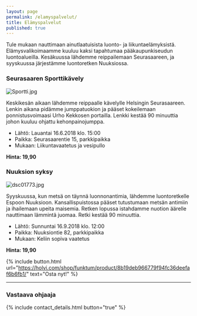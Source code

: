 ```yaml
---
layout: page
permalink: /elamyspalvelut/
title: Elämyspalvelut
published: true
---
```


Tule mukaan nauttimaan ainutlaatuisista luonto- ja liikuntaelämyksistä. Elämysvalikoimaamme kuuluu kaksi tapahtumaa pääkaupunkiseudun luontoalueilla. Kesäkuussa lähdemme reippailemaan Seurasaareen, ja syyskuussa järjestämme luontoretken Nuuksiossa.


### Seurasaaren Sporttikävely

![Sportti.jpg]({{site.baseurl}}/media/Sportti.jpg)

Keskikesän aikaan lähdemme reippaalle kävelylle Helsingin Seurasaareen. Lenkin aikana pidämme jumppatuokion ja pääset
kokeilemaan ponnistusvoimaasi Urho Kekkosen portailla. Lenkki kestää 90 minuuttia johon kuuluu ohjattu kehonpainojumppa. 

* Lähtö: Lauantai 16.6.2018 klo. 15:00
* Paikka: Seurasaarentie 15, parkkipaikka
* Mukaan: Liikuntavaatetus ja vesipullo

**Hinta: 19,90** 


### Nuuksion syksy

![dsc01773.jpg]({{site.baseurl}}/media/dsc01773.jpg)


Syyskuussa, kun metsä on täynnä luonnonantimia, lähdemme luontoretkelle Espoon Nuuksioon. 
Kansallispuistossa pääset tutustumaan metsän antimiin ja ihailemaan upeita maisemia. 
Retken lopussa istahdamme nuotion äärelle nauttimaan lämmintä juomaa. Retki kestää 90 minuuttia.

* Lähtö: Sunnuntai 16.9.2018 klo. 12:00
* Paikka: Nuuksiontie 82, parkkipaikka
* Mukaan: Keliin sopiva vaatetus

**Hinta: 19,90** 


{% include button.html url="https://holvi.com/shop/funktum/product/8b19deb966779f94fc36deefaf6b6fb1/" text="Osta nyt!" %} 

---

### Vastaava ohjaaja

{% include contact_details.html button="true" %}
